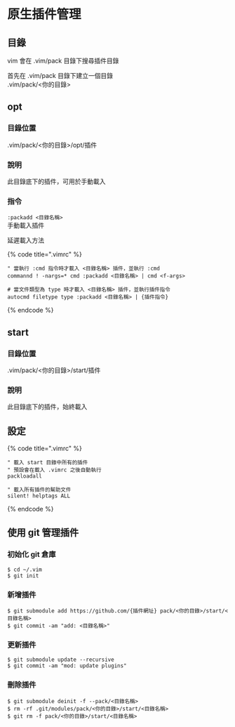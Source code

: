 # 原生插件管理

## 目錄

vim 會在 .vim/pack 目錄下搜尋插件目錄

首先在 .vim/pack 目錄下建立一個目錄  
.vim/pack/&lt;你的目錄&gt;

## opt

### 目錄位置

.vim/pack/&lt;你的目錄&gt;/opt/插件

### 說明

此目錄底下的插件，可用於手動載入

### 指令

`:packadd <目錄名稱>`  
手動載入插件

延遲載入方法

{% code title=".vimrc" %}
```text
" 當執行 :cmd 指令時才載入 <目錄名稱> 插件，並執行 :cmd
commannd ! -nargs=* cmd :packadd <目錄名稱> | cmd <f-args>

# 當文件類型為 type 時才載入 <目錄名稱> 插件，並執行插件指令
autocmd filetype type :packadd <目錄名稱> | {插件指令}
```
{% endcode %}

## start

### 目錄位置

.vim/pack/&lt;你的目錄&gt;/start/插件

### 說明

此目錄底下的插件，始終載入

## 設定

{% code title=".vimrc" %}
```text
" 載入 start 目錄中所有的插件
" 預設會在載入 .vimrc 之後自動執行
packloadall

" 載入所有插件的幫助文件
silent! helptags ALL
```
{% endcode %}

## 使用 git 管理插件

### 初始化 git 倉庫

```text
$ cd ~/.vim
$ git init
```

### 新增插件

```text
$ git submodule add https://github.com/{插件網址} pack/<你的目錄>/start/<目錄名稱>
$ git commit -am "add: <目錄名稱>"
```

### 更新插件

```text
$ git submodule update --recursive
$ git commit -am "mod: update plugins"
```

### 刪除插件

```text
$ git submodule deinit -f --pack/<目錄名稱>
$ rm -rf .git/modules/pack/<你的目錄>/start/<目錄名稱>
$ git rm -f pack/<你的目錄>/start/<目錄名稱>
```



